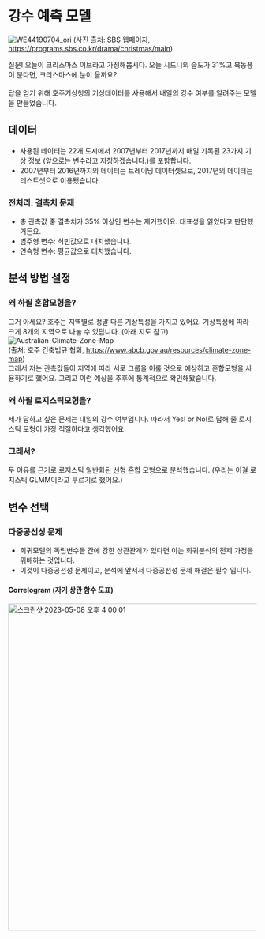 # 강수 예측 모델

![WE44190704_ori](https://user-images.githubusercontent.com/90596549/236746108-776f3257-171c-4e60-95d8-eab1d38e2aaa.jpg)
(사진 출처: SBS 웹페이지, https://programs.sbs.co.kr/drama/christmas/main) <br>


질문! 오늘이 크리스마스 이브라고 가정해봅시다. 오늘 시드니의 습도가 31%고 북동풍이 분다면, 크리스마스에 눈이 올까요? <br> 
<br>
답을 얻기 위해 호주기상청의 기상데이터를 사용해서 내일의 강수 여부를 알려주는 모델을 만들었습니다. <br>

## 데이터 
- 사용된 데이터는 22개 도시에서 2007년부터 2017년까지 매일 기록된 23가지 기상 정보 (앞으로는 변수라고 지칭하겠습니다.)를 포함합니다. <br>
- 2007년부터 2016년까지의 데이터는 트레이닝 데이터셋으로, 2017년의 데이터는 테스트셋으로 이용됐습니다.<br>

### 전처리: 결측치 문제 
- 총 관측값 중 결측치가 35% 이상인 변수는 제거했어요. 대표성을 잃었다고 판단했거든요.  <br>
- 범주형 변수: 최빈값으로 대치했습니다. <br>
- 연속형 변수: 평균값으로 대치했습니다.  <br>

## 분석 방법 설정
### 왜 하필 혼합모형을? 

그거 아세요? 호주는 지역별로 정말 다른 기상특성을 가지고 있어요. 기상특성에 따라 크게 8개의 지역으로 나눌 수 있답니다. (아래 지도 참고) <br> 
![Australian-Climate-Zone-Map](https://user-images.githubusercontent.com/90596549/236750579-cad6fd38-f9e3-44de-8ac7-33b0e5f9fd52.jpg)<br>
(출처: 호주 건축법규 협회, https://www.abcb.gov.au/resources/climate-zone-map) <br>
그래서 저는 관측값들이 지역에 따라 서로 그룹을 이룰 것으로 예상하고 혼합모형을 사용하기로 했어요. 그리고 이런 예상을 추후에 통계적으로 확인해봤습니다. 

### 왜 하필 로지스틱모형을? 

제가 답하고 싶은 문제는 내일의 강수 여부입니다. 따라서 Yes! or No!로 답해 줄 로지스틱 모형이 가장 적절하다고 생각했어요. 

### 그래서? 
두 이유를 근거로 로지스틱 일반화된 선형 혼합 모형으로 분석했습니다. (우리는 이걸 로지스틱 GLMM이라고 부르기로 했어요.)

## 변수 선택 

### 다중공선성 문제
- 회귀모델의 독립변수들 간에 강한 상관관계가 있다면 이는 회귀분석의 전제 가정을 위배하는 것입니다. 
- 이것이 다중공선성 문제이고, 분석에 앞서서 다중공선성 문제 해결은 필수 입니다. 

#### Correlogram (자기 상관 함수 도표)

<img width="662" alt="스크린샷 2023-05-08 오후 4 00 01" src="https://user-images.githubusercontent.com/90596549/236756261-8a03d624-d9ec-4412-be14-d7b9d991c59d.png"> <br>

